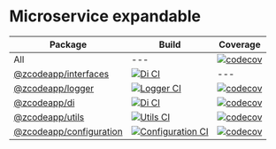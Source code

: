 # Microservice expandable

| Package | Build | Coverage |
| ------- | ----- | -------- |
| All     | ---   | [![codecov](https://codecov.io/gh/zcodeapp/msexpandable/branch/main/graph/badge.svg?token=ZHJHX9L0CN)](https://app.codecov.io/gh/zcodeapp/msexpandable/tree/main/src) |
| [@zcodeapp/interfaces](src/interfaces) | [![Di CI](https://github.com/zcodeapp/msexpandable/actions/workflows/interfaces-workflow.yml/badge.svg?branch=main)](https://github.com/zcodeapp/msexpandable/actions/workflows/interfaces-workflow.yml) | --- |
| [@zcodeapp/logger](src/logger)  | [![Logger CI](https://github.com/zcodeapp/msexpandable/actions/workflows/logger-workflow.yml/badge.svg?branch=main)](https://github.com/zcodeapp/msexpandable/actions/workflows/logger-workflow.yml) | [![codecov](https://codecov.io/gh/zcodeapp/msexpandable/branch/main/graph/badge.svg?token=ZHJHX9L0CN&flag=logger)](https://app.codecov.io/gh/zcodeapp/msexpandable/tree/main/src%2Flogger%2Fsrc) |
| [@zcodeapp/di](src/di) | [![Di CI](https://github.com/zcodeapp/msexpandable/actions/workflows/di-workflow.yml/badge.svg?branch=main)](https://github.com/zcodeapp/msexpandable/actions/workflows/di-workflow.yml) | [![codecov](https://codecov.io/gh/zcodeapp/msexpandable/branch/main/graph/badge.svg?token=ZHJHX9L0CN&flag=di)](https://app.codecov.io/gh/zcodeapp/msexpandable/tree/main/src%2Fdi%2Fsrc) |
| [@zcodeapp/utils](src/utils)   | [![Utils CI](https://github.com/zcodeapp/msexpandable/actions/workflows/utils-workflow.yml/badge.svg?branch=main)](https://github.com/zcodeapp/msexpandable/actions/workflows/utils-workflow.yml) | [![codecov](https://codecov.io/gh/zcodeapp/msexpandable/branch/main/graph/badge.svg?token=ZHJHX9L0CN&flag=utils)](https://app.codecov.io/gh/zcodeapp/msexpandable/tree/main/src%2Futils%2Fsrc) |
| [@zcodeapp/configuration](src/configuration) | [![Configuration CI](https://github.com/zcodeapp/msexpandable/actions/workflows/configuration-workflow.yml/badge.svg?branch=main)](https://github.com/zcodeapp/msexpandable/actions/workflows/configuration-workflow.yml) | [![codecov](https://codecov.io/gh/zcodeapp/msexpandable/branch/main/graph/badge.svg?token=ZHJHX9L0CN&flag=configuration)](https://app.codecov.io/gh/zcodeapp/msexpandable/tree/main/src%2Fconfiguration%2Fsrc) |
